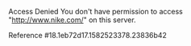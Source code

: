 Access Denied You don't have permission to access "http://www.nike.com/" on this server.

Reference #18.1eb72d17.1582523378.23836b42